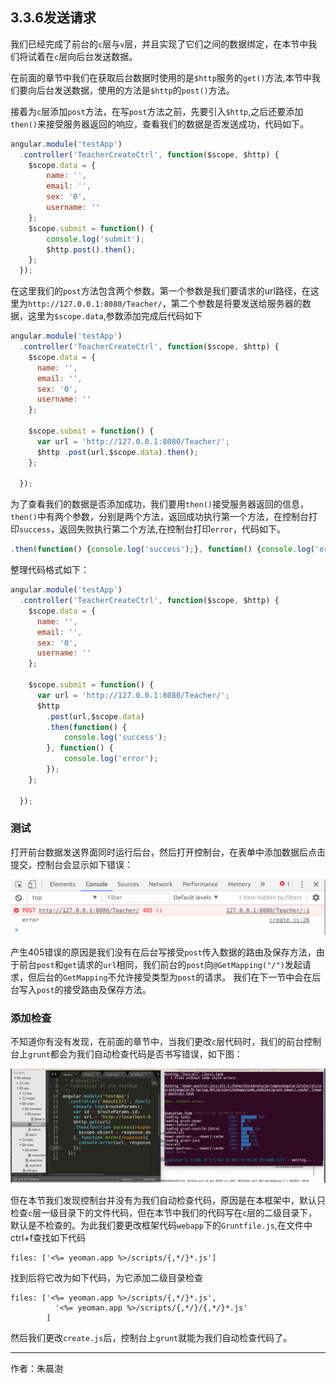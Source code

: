
## 3.3.6发送请求

我们已经完成了前台的`c`层与`v`层，并且实现了它们之间的数据绑定，在本节中我们将试着在`c`层向后台发送数据。

在前面的章节中我们在获取后台数据时使用的是`$http`服务的`get()`方法,本节中我们要向后台发送数据，使用的方法是`$http`的`post()`方法。

接着为`c`层添加`post`方法，在写`post`方法之前，先要引入`$http`,之后还要添加`then()`来接受服务器返回的响应，查看我们的数据是否发送成功，代码如下。

```javascript
angular.module('testApp')
  .controller('TeacherCreateCtrl', function($scope, $http) {
  	$scope.data = {
  		name: '',
  		email: '',
  		sex: '0',
  		username: ''
  	};
    $scope.submit = function() {
    	console.log('submit');
        $http.post().then();
    };
  });
```

在这里我们的`post`方法包含两个参数，第一个参数是我们要请求的url路径，在这里为`http://127.0.0.1:8080/Teacher/`，第二个参数是将要发送给服务器的数据，这里为`$scope.data`,参数添加完成后代码如下

```javascript
angular.module('testApp')
  .controller('TeacherCreateCtrl', function($scope, $http) {
    $scope.data = {
      name: '',
      email: '',
      sex: '0',
      username: ''
    };

    $scope.submit = function() {
      var url = 'http://127.0.0.1:8080/Teacher/';
      $http .post(url,$scope.data).then();
    };

  });
```

为了查看我们的数据是否添加成功，我们要用`then()`接受服务器返回的信息，`then()`中有两个参数，分别是两个方法，返回成功执行第一个方法，在控制台打印`success`，返回失败执行第二个方法,在控制台打印`error`，代码如下。

```javascript
.then(function() {console.log('success');}, function() {console.log('error');});
```

整理代码格式如下：

```javascript
angular.module('testApp')
  .controller('TeacherCreateCtrl', function($scope, $http) {
    $scope.data = {
      name: '',
      email: '',
      sex: '0',
      username: ''
    };

    $scope.submit = function() {
      var url = 'http://127.0.0.1:8080/Teacher/';
      $http
        .post(url,$scope.data)
        .then(function() {
        	console.log('success');
        }, function() {
        	console.log('error');
        });
    };

  });
```

### 测试

打开前台数据发送界面同时运行后台，然后打开控制台，在表单中添加数据后点击提交，控制台会显示如下错误：

![](image/2017-11-10-17-16-24.png) 

产生405错误的原因是我们没有在后台写接受`post`传入数据的路由及保存方法，由于前台`post`和`get`请求的`url`相同，我们前台的`post`向`@GetMapping("/")`发起请求，但后台的`GetMapping`不允许接受类型为`post`的请求。
我们在下一节中会在后台写入`post`的接受路由及保存方法。

### 添加检查

不知道你有没有发现，在前面的章节中，当我们更改`c`层代码时，我们的前台控制台上`grunt`都会为我们自动检查代码是否书写错误，如下图：

![](image/Peek-2017-11-10-19-33.gif) 

但在本节我们发现控制台并没有为我们自动检查代码，原因是在本框架中，默认只检查`c`层一级目录下的文件代码，但在本节中我们的代码写在`c`层的二级目录下，默认是不检查的。为此我们要更改框架代码`webapp`下的`Gruntfile.js`,在文件中ctrl+f查找如下代码
```
files: ['<%= yeoman.app %>/scripts/{,*/}*.js']
```
找到后将它改为如下代码，为它添加二级目录检查
```
files: ['<%= yeoman.app %>/scripts/{,*/}*.js',
          '<%= yeoman.app %>/scripts/{,*/}/{,*/}*.js'
        ]
```

然后我们更改`create.js`后，控制台上`grunt`就能为我们自动检查代码了。

---

作者：朱晨澍